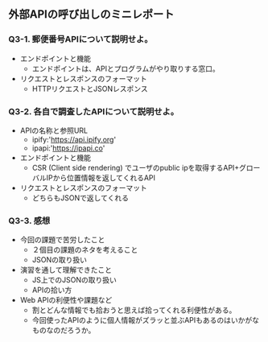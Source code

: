 ## 外部APIの呼び出しのミニレポート
### Q3-1. 郵便番号APIについて説明せよ。
* エンドポイントと機能
  * エンドポイントは、APIとプログラムがやり取りする窓口。 
* リクエストとレスポンスのフォーマット
  * HTTPリクエストとJSONレスポンス
### Q3-2. 各自で調査したAPIについて説明せよ。
* APIの名称と参照URL
  * ipify:'https://api.ipify.org'
  * ipapi:'https://ipapi.co'
* エンドポイントと機能
  * CSR (Client side rendering) でユーザのpublic ipを取得するAPI+グローバルIPから位置情報を返してくれるAPI
* リクエストとレスポンスのフォーマット
  * どちらもJSONで返してくれる
### Q3-3. 感想
* 今回の課題で苦労したこと
  * ２個目の課題のネタを考えること
  * JSONの取り扱い
* 演習を通して理解できたこと
  * JS上でのJSONの取り扱い
  * APIの拾い方
* Web APIの利便性や課題など
  * 割とどんな情報でも拾おうと思えば拾ってくれる利便性がある。
  * 今回使ったAPIのように個人情報がズラッと並ぶAPIもあるのはいかがなものなのだろうか。
